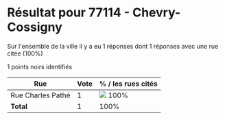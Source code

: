 # Résultat pour 77114 - Chevry-Cossigny

Sur l'ensemble de la ville il y a eu 1 réponses dont 1 réponses avec une rue citée (100%)

1 points noirs identifiés

| Rue | Vote | % / les rues cités|
|-----|------|-------------------|
| Rue Charles Pathé | 1 | <img src="../../img/bar_100.gif" />&nbsp;100%|
| **Total** | 1 | 100%|
